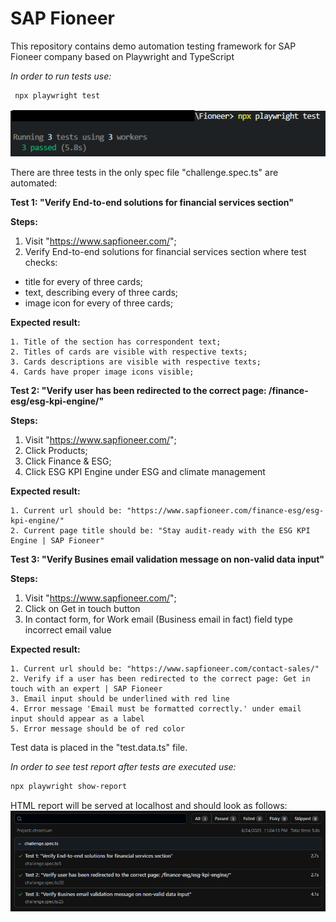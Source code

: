 # SAP Fioneer

This repository contains demo automation testing framework for SAP Fioneer company based on Playwright and TypeScript

_In order to run tests use:_

```bash
 npx playwright test
```
![alt text](image-2.png)

There are three tests in the only spec file "challenge.spec.ts" are automated:


**Test 1: "Verify End-to-end solutions for financial services section"**

**Steps:**

1. Visit "https://www.sapfioneer.com/";
2. Verify End-to-end solutions for financial services section where test checks: 
 - title for every of three cards;
 - text, describing every of three cards;
 - image icon for every of three cards;

**Expected result:**

    1. Title of the section has correspondent text;
    2. Titles of cards are visible with respective texts;
    3. Cards descriptions are visible with respective texts;
    4. Cards have proper image icons visible;


**Test 2: "Verify user has been redirected to the correct page: /finance-esg/esg-kpi-engine/"**

**Steps:**

1. Visit "https://www.sapfioneer.com/";
2. Click Products;
3. Click Finance & ESG;
4. Click ESG KPI Engine under ESG and climate management 

**Expected result:**

    1. Current url should be: "https://www.sapfioneer.com/finance-esg/esg-kpi-engine/"
    2. Current page title should be: "Stay audit-ready with the ESG KPI Engine | SAP Fioneer"


**Test 3: "Verify Busines email validation message on non-valid data input"**

**Steps:**

1. Visit "https://www.sapfioneer.com/";
2. Click on Get in touch button
3. In contact form, for Work email (Business email in fact) field type incorrect email value

**Expected result:**

    1. Current url should be: "https://www.sapfioneer.com/contact-sales/"
    2. Verify if a user has been redirected to the correct page: Get in touch with an expert | SAP Fioneer 
    3. Email input should be underlined with red line
    4. Error message 'Email must be formatted correctly.' under email input should appear as a label
    5. Error message should be of red color


Test data is placed in the "test.data.ts" file.

_In order to see test report after tests are executed use:_

```bash
npx playwright show-report
```
HTML report will be served at localhost and should look as follows:
![alt text](image.png)